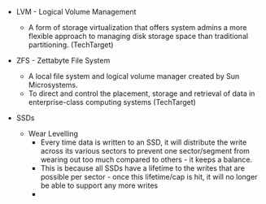 - LVM - Logical Volume Management
	- A form of storage virtualization that offers system admins a more flexible approach to managing disk storage space than traditional partitioning. (TechTarget)

- ZFS - Zettabyte File System
	- A local file system and logical volume manager created by Sun Microsystems. 
	- To direct and control the placement, storage and retrieval of data in enterprise-class computing systems (TechTarget)

- SSDs
	- Wear Levelling
		- Every time data is written to an SSD, it will distribute the write across its various sectors to prevent one sector/segment from wearing out too much compared to others - it keeps a balance. 
		- This is because all SSDs have a lifetime to the writes that are possible per sector - once this lifetime/cap is hit, it will no longer be able to support any more writes
		- 
